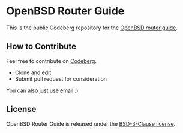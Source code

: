 # OpenBSD Router Guide

This is the public Codeberg repository for the [OpenBSD router guide](https://unixsheikh.com/tutorials/openbsd-router-guide/).

## How to Contribute

Feel free to contribute on [Codeberg](https://codeberg.org/unixsheikh/openbsd-router-guide).

 * Clone and edit
 * Submit pull request for consideration

You can also just use [email](https://www.unixsheikh.com/contact.html) :)

## License

OpenBSD Router Guide is released under the [BSD-3-Clause license](https://opensource.org/licenses/BSD-3-Clause).

